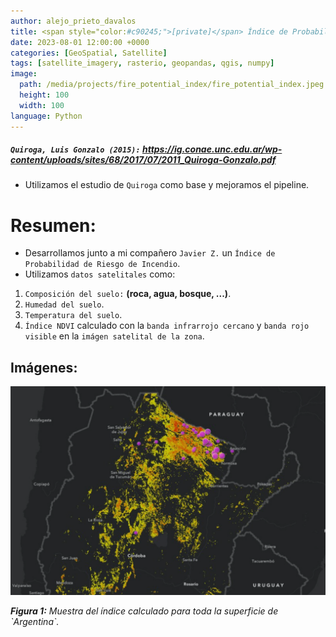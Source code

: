 ```yaml
---
author: alejo_prieto_davalos
title: <span style="color:#c90245;">[private]</span> Índice de Probabilidad de Riesgo de Incendio con Datos Satelitales para Argentina
date: 2023-08-01 12:00:00 +0000
categories: [GeoSpatial, Satellite]
tags: [satellite_imagery, rasterio, geopandas, qgis, numpy]
image:
  path: /media/projects/fire_potential_index/fire_potential_index.jpeg
  height: 100
  width: 100
language: Python
---
```


##### `Quiroga, Luis Gonzalo (2015):` https://ig.conae.unc.edu.ar/wp-content/uploads/sites/68/2017/07/2011_Quiroga-Gonzalo.pdf
- Utilizamos el estudio de `Quiroga` como base y mejoramos el pipeline.


# Resumen:
- Desarrollamos junto a mi compañero `Javier Z.` un `Índice de Probabilidad de Riesgo de Incendio`.
- Utilizamos `datos satelitales` como:
1. `Composición del suelo:` **(roca, agua, bosque, ...)**.
2. `Humedad del suelo`.
3. `Temperatura del suelo`.
4. `Índice NDVI` calculado con la `banda infrarrojo cercano` y `banda rojo visible` en la `imágen satelital de la zona`.

## Imágenes:
<div>
  <img src="/media/projects/fire_potential_index/fire_potential_index.jpeg" alt="Ejemplo del raster.">
  <p><em><b>Figura 1:</b> Muestra del índice calculado para toda la superficie de `Argentina`.</em></p>
</div>
